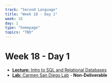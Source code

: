 ```yaml
---
track: "Second Language"
title: "Week 18 - Day 1"
week: 18
day: 1
type: "homepage"
topics: "TBD"
---
```


# Week 18 - Day 1

- [**Lecture:** Intro to SQL and Relational Databases](/second-language/week-18/day-1/lecture-materials/intro-to-sql-and-relational-databases/)
- [**Lab:** Carmen San Diego Lab](/second-language/week-18/day-1/labs/carmen-san-diego-lab/) - **Non-Deliverable**